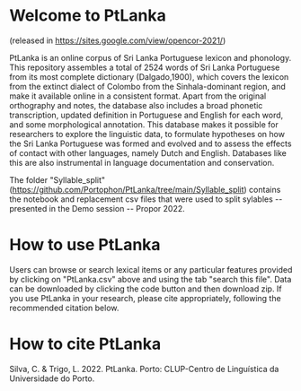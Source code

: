 # Welcome to PtLanka

(released in https://sites.google.com/view/opencor-2021/)

PtLanka is an online corpus of Sri Lanka Portuguese lexicon and phonology. This repository assembles a total of 2524 words of Sri Lanka Portuguese from its most complete dictionary (Dalgado,1900), which covers the lexicon from the extinct dialect of Colombo from the Sinhala-dominant region, and make it available online in a consistent format. Apart from the original orthography and notes, the database also includes a broad phonetic transcription, updated definition in Portuguese and English for each word, and some morphological annotation. This database makes it possible for researchers to explore the linguistic data, to formulate hypotheses on how the Sri Lanka Portuguese was formed and evolved and to assess the effects of contact with other languages, namely Dutch and English. Databases like this are  also instrumental in language documentation and conservation.

The folder "Syllable_split" (https://github.com/Portophon/PtLanka/tree/main/Syllable_split) contains the notebook and replacement csv files that were used to split sylables -- presented in the Demo session -- Propor 2022.

# How to use PtLanka

Users can browse or search lexical items or any particular features provided by clicking on "PtLanka.csv" above and using the tab "search this file". Data can be downloaded by clicking the code button and then download zip. If you use PtLanka in your research, please cite appropriately, following the recommended citation below.

# How to cite PtLanka

Silva, C. & Trigo, L. 2022. PtLanka. Porto: CLUP-Centro de Linguística da Universidade do Porto.
